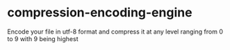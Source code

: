 # compression-encoding-engine
Encode your file in utf-8 format and compress it at any level ranging from 0 to 9 with 9 being highest
